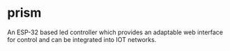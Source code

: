 # prism
An ESP-32 based led controller which provides an adaptable web interface for control and can be integrated into IOT networks.
